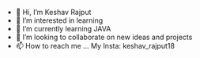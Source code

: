 - 👋 Hi, I’m Keshav Rajput
- 👀 I’m interested in learning
- 🌱 I’m currently learning JAVA
- 💞️ I’m looking to collaborate on new ideas and projects
- 📫 How to reach me ... My Insta: keshav_rajput18

<!---
keshav-rajput18/keshav-rajput18 is a ✨ special ✨ repository because its `README.md` (this file) appears on your GitHub profile.
You can click the Preview link to take a look at your changes.
--->
